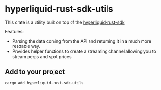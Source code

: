 # hyperliquid-rust-sdk-utils
This crate is a utility built on top of the [hyperliquid-rust-sdk](https://github.com/hyperliquid-dex/hyperliquid-rust-sdk).

Features:
- Parsing the data coming from the API and returning it in a much more readable way.
- Provides helper functions to create a streaming channel allowing you to stream perps and spot prices.

## Add to your project
```bash
cargo add hyperliquid-rust-sdk-utils
```
